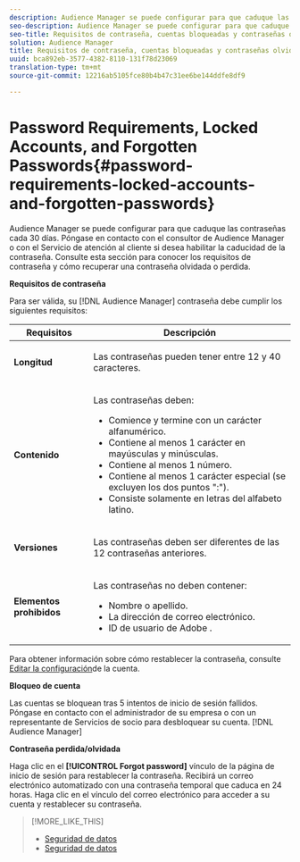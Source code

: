 ```yaml
---
description: Audience Manager se puede configurar para que caduque las contraseñas cada 30 días. Póngase en contacto con el consultor de Audience Manager o con el Servicio de atención al cliente si desea habilitar la caducidad de la contraseña. Consulte esta sección para conocer los requisitos de contraseña y cómo recuperar una contraseña olvidada o perdida.
seo-description: Audience Manager se puede configurar para que caduque las contraseñas cada 30 días. Póngase en contacto con el consultor de Audience Manager o con el Servicio de atención al cliente si desea habilitar la caducidad de la contraseña. Consulte esta sección para conocer los requisitos de contraseña y cómo recuperar una contraseña olvidada o perdida.
seo-title: Requisitos de contraseña, cuentas bloqueadas y contraseñas olvidadas
solution: Audience Manager
title: Requisitos de contraseña, cuentas bloqueadas y contraseñas olvidadas
uuid: bca892eb-3577-4382-8110-131f78d23069
translation-type: tm+mt
source-git-commit: 12216ab5105fce80b4b47c31ee6be144ddfe8df9

---
```



# Password Requirements, Locked Accounts, and Forgotten Passwords{#password-requirements-locked-accounts-and-forgotten-passwords}

Audience Manager se puede configurar para que caduque las contraseñas cada 30 días. Póngase en contacto con el consultor de Audience Manager o con el Servicio de atención al cliente si desea habilitar la caducidad de la contraseña. Consulte esta sección para conocer los requisitos de contraseña y cómo recuperar una contraseña olvidada o perdida.

<!-- 

c_password_requirements.xml

 -->

**Requisitos de contraseña**

Para ser válida, su [!DNL Audience Manager] contraseña debe cumplir los siguientes requisitos:

<table id="table_9B79E9F634664F6B995649E3158CCF20"> 
 <thead> 
  <tr> 
   <th colname="col1" class="entry"> Requisitos </th> 
   <th colname="col2" class="entry"> Descripción </th> 
  </tr> 
 </thead>
 <tbody> 
  <tr> 
   <td colname="col1"> <p> <b>Longitud</b> </p> </td> 
   <td colname="col2"> <p>Las contraseñas pueden tener entre 12 y 40 caracteres. </p> </td> 
  </tr> 
  <tr> 
   <td colname="col1"> <p> <b>Contenido</b> </p> </td> 
   <td colname="col2"> <p>Las contraseñas deben: </p> <p> 
     <ul id="ul_70F64B9DE90E463098DFA8AB8349CF0B"> 
      <li id="li_2FBA66E47F4A4E1BB01DE3722821E100">Comience y termine con un carácter alfanumérico. </li> 
      <li id="li_1390D4C9A48944B68B891EE6CB734BBC">Contiene al menos 1 carácter en mayúsculas y minúsculas. </li> 
      <li id="li_B75B64A005804262BAAF0F1901D63358">Contiene al menos 1 número. </li> 
      <li id="li_28452022AF4743B8B159187BBD10890A">Contiene al menos 1 carácter especial (se excluyen los dos puntos ":"). </li> 
      <li id="li_C02B931ABAB84FFE9B87AEBAEDF34EF3">Consiste solamente en letras del alfabeto latino. </li> 
     </ul> </p> </td> 
  </tr> 
  <tr> 
   <td colname="col1"> <p> <b>Versiones</b> </p> </td> 
   <td colname="col2"> <p> Las contraseñas deben ser diferentes de las 12 contraseñas anteriores. </p> </td> 
  </tr> 
  <tr> 
   <td colname="col1"> <p> <b>Elementos prohibidos</b> </p> </td> 
   <td colname="col2"> <p> Las contraseñas no deben contener: </p> <p> 
     <ul id="ul_08DE186AF56E401B933256E69279847A"> 
      <li id="li_CC854F7F86484774A76CCF927E1400B4">Nombre o apellido. </li> 
      <li id="li_74ACCF3DE717473B8AB9B1720DD891E7">La dirección de correo electrónico. </li> 
      <li id="li_09C1F699BF6843ACAB4E68D2F57461AB"><span class="keyword"> ID de usuario de Adobe</span> . </li> 
     </ul> </p> </td> 
  </tr> 
 </tbody> 
</table>

Para obtener información sobre cómo restablecer la contraseña, consulte [Editar la configuración](../features/administration/edit-account-settings.md)de la cuenta.

**Bloqueo de cuenta**

Las cuentas se bloquean tras 5 intentos de inicio de sesión fallidos. Póngase en contacto con el administrador de su empresa o con un representante de Servicios de socio para desbloquear su cuenta. [!DNL Audience Manager]

**Contraseña perdida/olvidada**

Haga clic en el **[!UICONTROL Forgot password]** vínculo de la página de inicio de sesión para restablecer la contraseña. Recibirá un correo electrónico automatizado con una contraseña temporal que caduca en 24 horas. Haga clic en el vínculo del correo electrónico para acceder a su cuenta y restablecer su contraseña.

>[!MORE_LIKE_THIS]
>
>* [Seguridad de datos](../overview/data-security-and-privacy/data-security.md)
>* [Seguridad de datos](../overview/data-security-and-privacy/data-privacy.md)

